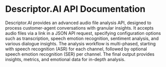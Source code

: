 # Descriptor.AI API Documentation

Descriptor.AI provides an advanced audio file analysis API, designed to process customer-agent conversations with granular insights. 
It accepts audio files via a link in a JSON API request, specifying configuration options such as transcription, speech emotion recognition, sentiment analysis, and various dialogue insights. 
The analysis workflow is multi-phased, starting with speech recognition (ASR) for each channel, followed by optional speech emotion recognition (SER) per channel. 
The final output provides insights, metrics, and emotional data for in-depth analysis.
